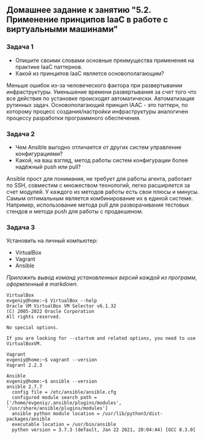 ## Домашнее задание к занятию "5.2. Применение принципов IaaC в работе с виртуальными машинами"
### Задача 1

-   Опишите своими словами основные преимущества применения на практике IaaC паттернов.
-   Какой из принципов IaaC является основополагающим?

Меньше ошибок из-за человеческого фактора при развертывании инфраструктуры. Уменьшение времени развертывания за счет того что все действия по установке происходят автоматически. Автоматизация рутинных задач. 
Основополагающий принцип IAAC - это паттерн, по которому процесс создания/настройки инфраструктуры аналогичен процессу разработки программного обеспечения.

### Задача 2

-   Чем Ansible выгодно отличается от других систем управление конфигурациями?
-   Какой, на ваш взгляд, метод работы систем конфигурации более надёжный push или pull?

Ansible прост для понимания, не требует для работы агента, работает по SSH, совместим с множеством технологий, легко расширяется за счет модулей.
У каждого из методов работы есть свои плюсы и минусы. Самым оптимальным является комбинирование их в единой системе. Например, использование метода pull для разворачивания тестовых стендов и метода push для работы с продакшеном.

### Задача 3

Установить на личный компьютер:

-   VirtualBox
-   Vagrant
-   Ansible

_Приложить вывод команд установленных версий каждой из программ, оформленный в markdown._

```
VirtualBox
evgeniy@home:~$ VirtualBox --help
Oracle VM VirtualBox VM Selector v6.1.32
(C) 2005-2022 Oracle Corporation
All rights reserved.

No special options.

If you are looking for --startvm and related options, you need to use VirtualBoxVM.
```
```
Vagrant
evgeniy@home:~$ vagrant --version
Vagrant 2.2.3
```
```
Ansible
evgeniy@home:~$ ansible --version
ansible 2.7.7
  config file = /etc/ansible/ansible.cfg
  configured module search path = ['/home/evgeniy/.ansible/plugins/modules', '/usr/share/ansible/plugins/modules']
  ansible python module location = /usr/lib/python3/dist-packages/ansible
  executable location = /usr/bin/ansible
  python version = 3.7.3 (default, Jan 22 2021, 20:04:44) [GCC 8.3.0]
```
